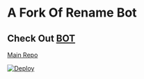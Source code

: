 # A Fork Of Rename Bot 

## Check Out [BOT](http://t.me/Keys_RenameBot)

[Main Repo](https://github.com/prgofficial/RenameBot-PermTB)


[![Deploy](https://cdn.jsdelivr.net/npm/simple-icons@3.0.1/icons/whatsapp.svg)](https://heroku.com/deploy?template=https://github.com/Keys-007/RenameBot-PermTB)

